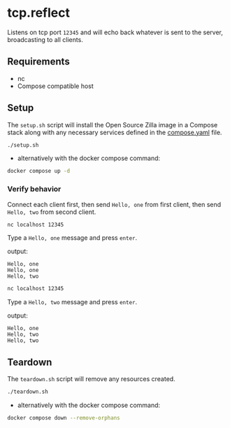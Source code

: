 # tcp.reflect

Listens on tcp port `12345` and will echo back whatever is sent to the server, broadcasting to all clients.

## Requirements

- nc
- Compose compatible host

## Setup

The `setup.sh` script will install the Open Source Zilla image in a Compose stack along with any necessary services defined in the [compose.yaml](compose.yaml) file.

```bash
./setup.sh
```

- alternatively with the docker compose command:

```bash
docker compose up -d
```

### Verify behavior

Connect each client first, then send `Hello, one` from first client, then send `Hello, two` from second client.

```bash
nc localhost 12345
```

Type a `Hello, one` message and press `enter`.

output:

```text
Hello, one
Hello, one
Hello, two
```

```bash
nc localhost 12345
```

Type a `Hello, two` message and press `enter`.

output:

```text
Hello, one
Hello, two
Hello, two
```

## Teardown

The `teardown.sh` script will remove any resources created.

```bash
./teardown.sh
```

- alternatively with the docker compose command:

```bash
docker compose down --remove-orphans
```

